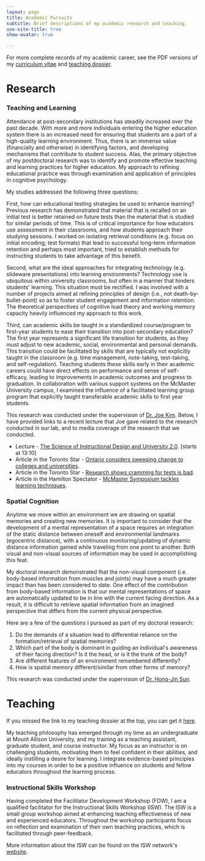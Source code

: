 ```yaml
---
layout: page
title: Academic Pursuits
subtitle: Brief descriptions of my academic research and teaching.
use-site-title: true
show-avatar: true

---
```


For more complete records of my academic career, see the PDF versions of my [curriculum vitae]({{site.url}}/assets/Teeter_CV_Jan-2018.pdf) and [teaching dossier]({{site.url}}/assets/Teeter_TeachingDossier_July2015.pdf).


# Research 

### Teaching and Learning

Attendance at post-secondary institutions has steadily increased over the past decade. With more and more individuals entering the higher 
education system there is an increased need for ensuring that students are a part of a high-quality learning environment. Thus, there is an
immense value (financially and otherwise) in identifying factors, and developing mechanisms that contribute to student success. Alas, the 
primary objective of my postdoctoral research was to identify and promote effective teaching and learning practices for higher education. My 
approach to refining educational practice was through examination and application of principles in cognitive psychology.

My studies addressed the following three questions:

First, how can educational testing strategies be used to enhance learning? Previous research has demonstrated that material that is recalled 
on an initial test is better retained on future tests than the material that is studied for similar periods of time. This is of critical importance 
for how educators use assessment in their classrooms, and how students approach their studying sessions. I worked on isolating retrieval 
conditions (e.g. focus on initial encoding; test formats) that lead to successful long-term information retention and perhaps most important, 
tried to establish methods for instructing students to take advantage of this benefit.

Second, what are the ideal approaches for integrating technology (e.g. slideware presentations) into learning environments? Technology use 
is ubiquitous within university classrooms, but often in a manner that hinders students' learning. This situation must be rectified. I was 
involved with a number of projects aimed at refining principles of design (i.e., not death-by-bullet-point) so as to foster student engagement 
and information retention. The theoretical perspectives of cognitive load theory and working memory capacity heavily influenced my approach to
this work.

Third, can academic skills be taught in a standardized course/program to first-year students to ease their transition into post-secondary education? 
The first year represents a significant life transition for students, as they must adjust to new academic, social, environmental and personal 
demands. This transition could be facilitated by skills that are typically not explicitly taught in the classroom (e.g. time management, 
note-taking, test-taking, and self-regulation). Teaching students these skills early in their academic careers could have direct effects on 
performance and sense of self-efficacy, leading to improvements in academic outcomes and progress to graduation. In collaboration with 
various support systems on the McMaster University campus, I examined the influence of a facilitated learning group program that explicitly 
taught transferable academic skills to first year students.

This research was conducted under the supervision of <a href = "https://twitter.com/ProfJoeKim" target = "_blank"> Dr. Joe Kim</a>. Below, I have provided links to a recent lecture that Joe gave related 
to the research conducted in our lab, and to media coverage of the research that we conducted.

- Lecture - <a href = "http://www.youtube.com/watch?v=7znKw2Ir7iM" target = "_blank"> The Science of Instructional Design and University 2.0</a>. [starts at 13:10]
- Article in the Toronto Star - <a href = "http://www.thestar.com/news/gta/education/article/1250342--ontario-considers-sweeping-change-to-colleges-and-universities" target = "_blank"> Ontario considers sweeping change to colleges and universities</a>.
- Article in the Toronto Star - <a href = "http://www.thestar.com/yourtoronto/education/2013/11/15/school_exams_mom_and_dad_were_right_research_proves_cramming_for_tests_is_bad.html" target = "_blank"> Research shows cramming for tests is bad</a>.
- Article in the Hamilton Spectator - <a href = "http://www.thespec.com/news-story/4220473-mac-symposium-tackles-learning-techniques/" target = "_blank"> McMaster Symposium tackles learning techniques</a>.


### Spatial Cognition

Anytime we move within an environment we are drawing on spatial memories and creating new memories. It is important to consider that the 
development of a mental representation of a space requires an integration of the static distance between oneself and environmental landmarks 
(egocentric distance), with a continuous monitoring/updating of dynamic distance information gained while traveling from one point to another. 
Both visual and non-visual sources of information may be used in accomplishing this feat.

My doctoral research demonstrated that the non-visual component (i.e. body-based information from muscles and joints) may have a much greater 
impact than has been considered to date. One effect of the contribution from body-based information is that our mental representations of 
space are automatically updated to be in line with the current facing direction. As a result, it is difficult to retrieve spatial information 
from an imagined perspective that differs from the current physical perspective.

Here are a few of the questions I pursued as part of my doctoral research:

1. Do the demands of a situation lead to differential reliance on the formation/retrieval of spatial memories?
2. Which part of the body is dominant in guiding an individual's awareness of their facing direction? Is it the head, or is it the trunk of the body?
3. Are different features of an environment remembered differently?
4. How is spatial memory different/similar from other forms of memory?

This research was conducted under the supervision of <a href = "http://vr.mcmaster.ca/lab/" target = "_blank"> Dr. Hong-Jin Sun</a>.


# Teaching

If you missed the link to my teaching dossier at the top, you can get it [here]({{site.url}}/assets/Teeter_TeachingDossier_July2015.pdf).

My teaching philosophy has emerged through my time as an undergraduate at Mount Allison University, and my training as a teaching assistant, 
graduate student, and course instructor. My focus as an instructor is on challenging students, motivating them to feel confident in their 
abilities, and ideally instilling a desire for learning. I integrate evidence-based principles into my courses in order to be a 
positive influence on students and fellow educators throughout the learning process.

### Instructional Skills Workshop

Having completed the Facilitator Development Workshop (FDW), I am a qualified facilitator for the Instructional Skills Workshop (ISW). The 
ISW is a small group workshop aimed at enhancing teaching effectiveness of new and experienced educators. Throughout the workshop participants 
focus on reflection and examination of their own teaching practices, which is facilitated through peer-feedback.

More information about the ISW can be found on the ISW network's <a href = "https://iswnetwork.ca/about/isw-program-in-detail/" target = "_blank"> website</a>.
